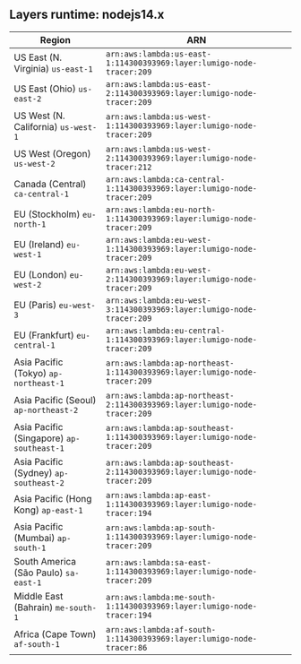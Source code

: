 Layers runtime: nodejs14.x
----
| Region | ARN |
| --- | --- |
|US East (N. Virginia)  `us-east-1`|`arn:aws:lambda:us-east-1:114300393969:layer:lumigo-node-tracer:209`|
|US East (Ohio)  `us-east-2`|`arn:aws:lambda:us-east-2:114300393969:layer:lumigo-node-tracer:209`|
|US West (N. California)  `us-west-1`|`arn:aws:lambda:us-west-1:114300393969:layer:lumigo-node-tracer:209`|
|US West (Oregon)  `us-west-2`|`arn:aws:lambda:us-west-2:114300393969:layer:lumigo-node-tracer:212`|
|Canada (Central)  `ca-central-1`|`arn:aws:lambda:ca-central-1:114300393969:layer:lumigo-node-tracer:209`|
|EU (Stockholm)  `eu-north-1`|`arn:aws:lambda:eu-north-1:114300393969:layer:lumigo-node-tracer:209`|
|EU (Ireland)  `eu-west-1`|`arn:aws:lambda:eu-west-1:114300393969:layer:lumigo-node-tracer:209`|
|EU (London)  `eu-west-2`|`arn:aws:lambda:eu-west-2:114300393969:layer:lumigo-node-tracer:209`|
|EU (Paris)  `eu-west-3`|`arn:aws:lambda:eu-west-3:114300393969:layer:lumigo-node-tracer:209`|
|EU (Frankfurt)  `eu-central-1`|`arn:aws:lambda:eu-central-1:114300393969:layer:lumigo-node-tracer:209`|
|Asia Pacific (Tokyo)  `ap-northeast-1`|`arn:aws:lambda:ap-northeast-1:114300393969:layer:lumigo-node-tracer:209`|
|Asia Pacific (Seoul)  `ap-northeast-2`|`arn:aws:lambda:ap-northeast-2:114300393969:layer:lumigo-node-tracer:209`|
|Asia Pacific (Singapore)  `ap-southeast-1`|`arn:aws:lambda:ap-southeast-1:114300393969:layer:lumigo-node-tracer:209`|
|Asia Pacific (Sydney)  `ap-southeast-2`|`arn:aws:lambda:ap-southeast-2:114300393969:layer:lumigo-node-tracer:209`|
|Asia Pacific (Hong Kong)  `ap-east-1`|`arn:aws:lambda:ap-east-1:114300393969:layer:lumigo-node-tracer:194`|
|Asia Pacific (Mumbai)  `ap-south-1`|`arn:aws:lambda:ap-south-1:114300393969:layer:lumigo-node-tracer:209`|
|South America (São Paulo)  `sa-east-1`|`arn:aws:lambda:sa-east-1:114300393969:layer:lumigo-node-tracer:209`|
|Middle East (Bahrain)  `me-south-1`|`arn:aws:lambda:me-south-1:114300393969:layer:lumigo-node-tracer:194`|
|Africa (Cape Town)  `af-south-1`|`arn:aws:lambda:af-south-1:114300393969:layer:lumigo-node-tracer:86`|
